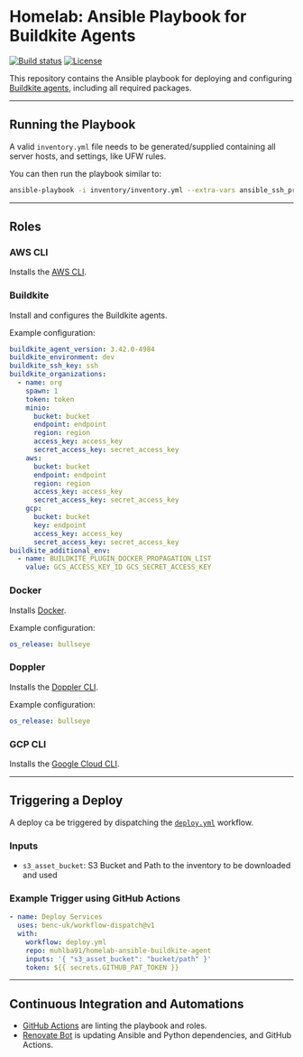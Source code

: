 # Homelab: Ansible Playbook for Buildkite Agents

[![Build status](https://img.shields.io/github/actions/workflow/status/muhlba91/homelab-ansible-buildkite-agent/pipeline.yml?style=for-the-badge)](https://github.com/muhlba91/homelab-ansible-buildkite-agent/actions/workflows/pipeline.yml)
[![License](https://img.shields.io/github/license/muhlba91/homelab-ansible-buildkite-agent?style=for-the-badge)](LICENSE.md)

This repository contains the Ansible playbook for deploying and configuring [Buildkite agents](https://buildkite.com/docs/agent/v3), including all required packages.

---

## Running the Playbook

A valid `inventory.yml` file needs to be generated/supplied containing all server hosts, and settings, like UFW rules.

You can then run the playbook similar to:

```bash
ansible-playbook -i inventory/inventory.yml --extra-vars ansible_ssh_private_key_file=inventory/ssh.key site.yml
```

---

## Roles

### AWS CLI

Installs the [AWS CLI](https://docs.aws.amazon.com/cli/latest/userguide/getting-started-install.html).

### Buildkite

Install and configures the Buildkite agents.

Example configuration:

```yaml
buildkite_agent_version: 3.42.0-4984
buildkite_environment: dev
buildkite_ssh_key: ssh
buildkite_organizations:
  - name: org
    spawn: 1
    token: token
    minio:
      bucket: bucket
      endpoint: endpoint
      region: region
      access_key: access_key
      secret_access_key: secret_access_key
    aws:
      bucket: bucket
      endpoint: endpoint
      region: region
      access_key: access_key
      secret_access_key: secret_access_key
    gcp:
      bucket: bucket
      key: endpoint
      access_key: access_key
      secret_access_key: secret_access_key
buildkite_additional_env:
  - name: BUILDKITE_PLUGIN_DOCKER_PROPAGATION_LIST
    value: GCS_ACCESS_KEY_ID GCS_SECRET_ACCESS_KEY
```

### Docker

Installs [Docker](http://docker.com).

Example configuration:

```yaml
os_release: bullseye
```

### Doppler

Installs the [Doppler CLI](https://docs.doppler.com/docs/cli).

Example configuration:

```yaml
os_release: bullseye
```

### GCP CLI

Installs the [Google Cloud CLI](https://cloud.google.com/sdk/docs/install).

---

## Triggering a Deploy

A deploy ca be triggered by dispatching the [`deploy.yml`](.github/workflows/deploy.yml) workflow.

### Inputs

- `s3_asset_bucket`: S3 Bucket and Path to the inventory to be downloaded and used

### Example Trigger using GitHub Actions

```yaml
- name: Deploy Services
  uses: benc-uk/workflow-dispatch@v1
  with:
    workflow: deploy.yml
    repo: muhlba91/homelab-ansible-buildkite-agent
    inputs: '{ "s3_asset_bucket": "bucket/path" }'
    token: ${{ secrets.GITHUB_PAT_TOKEN }}
```

---

## Continuous Integration and Automations

- [GitHub Actions](https://docs.github.com/en/actions) are linting the playbook and roles.
- [Renovate Bot](https://github.com/renovatebot/renovate) is updating Ansible and Python dependencies, and GitHub Actions.
